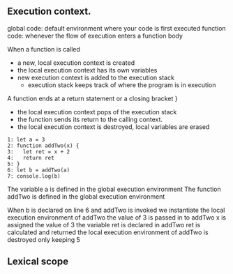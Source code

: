 ## Execution context.
global code: default environment where your code is first executed
function code: whenever the flow of execution enters a function body

When a function is called
  + a new, local execution context is created
  + the local execution context has its own variables
  + new execution context is added to the execution stack
    + execution stack keeps track of where the program is in execution

A function ends at a return statement or a closing bracket }
  + the local execution context pops of the execution stack
  + the function sends its return to the calling context.
  + the local execution context is destroyed, local variables are erased

```
1: let a = 3
2: function addTwo(x) {
3:   let ret = x + 2
4:   return ret
5: }
6: let b = addTwo(a)
7: console.log(b)
```

The variable a is defined in the global execution environment
The function addTwo is defined in the global execution environment

When b is declared on line 6 and addTwo is invoked we
  instantiate the local execution environment of addTwo
  the value of 3 is passed in to addTwo
    x is assigned the value of 3
    the variable ret is declared in addTwo
    ret is calculated and returned
  the local execution environment of addTwo is destroyed only keeping 5

## Lexical scope

